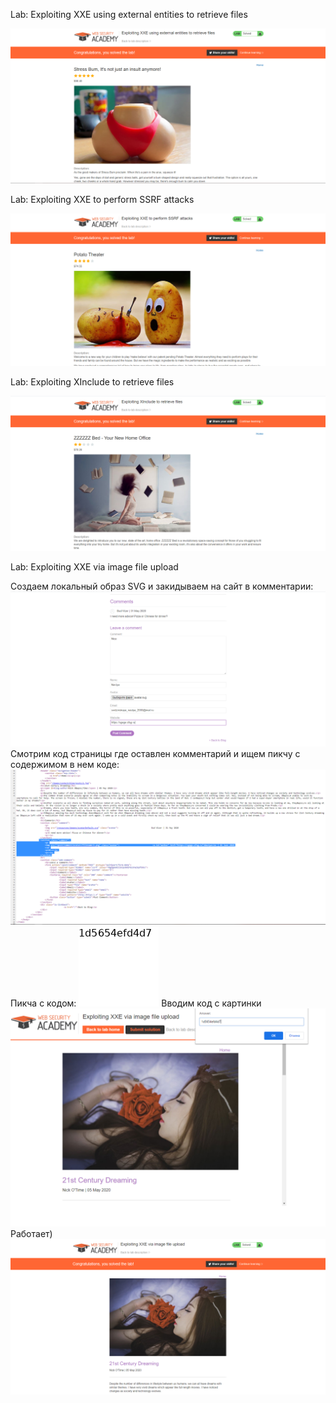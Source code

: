 Lab: Exploiting XXE using external entities to retrieve files

![Image alt](https://github.com/Svizy/Prack-2020/blob/master/xxe/lab_xxe_1.PNG)

Lab: Exploiting XXE to perform SSRF attacks

![Image alt](https://github.com/Svizy/Prack-2020/blob/master/xxe/lab_xxe_2.PNG)

Lab: Exploiting XInclude to retrieve files

![Image alt](https://github.com/Svizy/Prack-2020/blob/master/xxe/lab_xxe_3.PNG)

Lab: Exploiting XXE via image file upload

Создаем локальный образ SVG и закидываем на сайт в комментарии:
![Image alt](https://github.com/Svizy/Prack-2020/blob/master/xxe/lab_xxe_4_1.PNG)
Смотрим код страницы где оставлен комментарий и ищем пикчу с содержимом в нем коде:
![Image alt](https://github.com/Svizy/Prack-2020/blob/master/xxe/lab_xxe_4_2.PNG)
Пикча с кодом:
![Image alt](https://github.com/Svizy/Prack-2020/blob/master/xxe/lab_xxe_4_3.png)
Вводим код с картинки
![Image alt](https://github.com/Svizy/Prack-2020/blob/master/xxe/lab_xxe_4_4.PNG)
Работает)
![Image alt](https://github.com/Svizy/Prack-2020/blob/master/xxe/lab_xxe_4_5.PNG)
